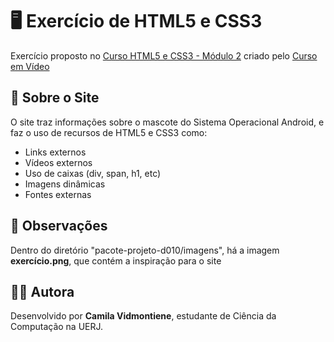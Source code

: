 # 🖥️ Exercício de HTML5 e CSS3

Exercício proposto no [Curso HTML5 e CSS3 - Módulo 2](https://youtube.com/playlist?list=PLHz_AreHm4dlUpEXkY1AyVLQGcpSgVF8s&si=cdciesG0TIReJyYD) criado pelo [Curso em Vídeo](https://www.youtube.com/c/CursoemV%C3%ADdeo)

## 📘 Sobre o Site

O site traz informações sobre o mascote do Sistema Operacional Android, e faz o uso de recursos de HTML5 e CSS3 como:
- Links externos
- Vídeos externos
- Uso de caixas (div, span, h1, etc)
- Imagens dinâmicas
- Fontes externas

## 📌 Observações

Dentro do diretório "pacote-projeto-d010/imagens", há a imagem **exercício.png**, que contém a inspiração para o site

## 👩‍💻 Autora

Desenvolvido por **Camila Vidmontiene**, estudante de Ciência da Computação na UERJ.  
